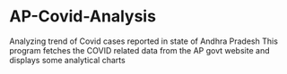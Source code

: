 # AP-Covid-Analysis
Analyzing trend of Covid cases reported in state of Andhra Pradesh
This program fetches the COVID related data from the AP govt website and displays some analytical charts
